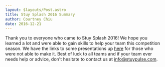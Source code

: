 ```yaml
---
layout: $layouts/Post.astro
title: Stuy Splash 2016 Summary
author: Courtney Chiu
date: 2016-12-21
---
```

Thank you to everyone who came to Stuy Splash 2016! We hope you learned a lot and were able to gain skills to help your team this competition season. We have the links to some presentations up [here](/resources/stuysplash2016/) for those who were not able to make it. Best of luck to all teams and if your team ever needs help or advice, don't hesitate to contact us at info@stuypulse.com.
